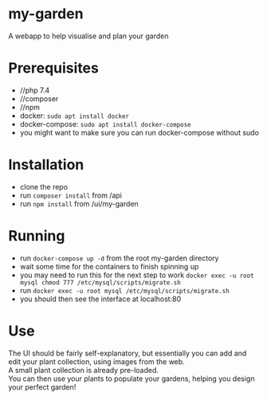 # my-garden
A webapp to help visualise and plan your garden

# Prerequisites
  - //php 7.4
  - //composer
  - //npm
  - docker: `sudo apt install docker`
  - docker-compose: `sudo apt install docker-compose`
  - you might want to make sure you can run docker-compose without sudo
  
# Installation
  - clone the repo
  - run `composer install` from /api
  - run `npm install` from /ui/my-garden

# Running
  - run `docker-compose up -d` from the root my-garden directory
  - wait some time for the containers to finish spinning up
  - you may need to run this for the next step to work `docker exec -u root mysql chmod 777 /etc/mysql/scripts/migrate.sh`
  - run `docker exec -u root mysql /etc/mysql/scripts/migrate.sh`
  - you should then see the interface at localhost:80

# Use
The UI should be fairly self-explanatory, but essentially you can add and edit your plant collection, using images from the web.  
A small plant collection is already pre-loaded.  
You can then use your plants to populate your gardens, helping you design your perfect garden!
